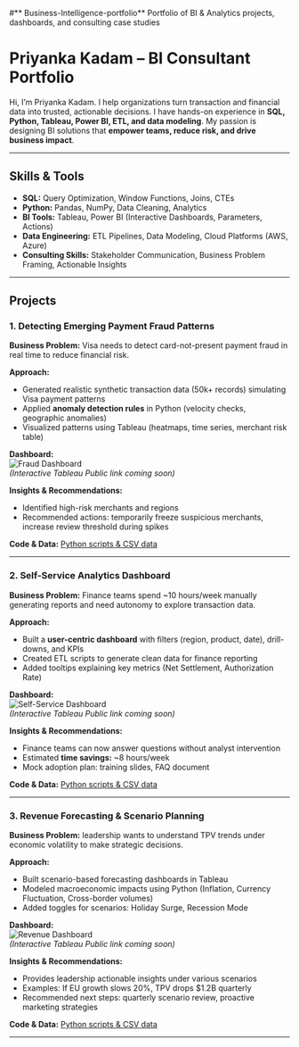 #** Business-Intelligence-portfolio**
Portfolio of BI &amp; Analytics projects, dashboards, and consulting case studies
# Priyanka Kadam – BI Consultant Portfolio

Hi, I’m Priyanka Kadam. I help organizations turn transaction and financial data into trusted, actionable decisions. I have hands-on experience in **SQL, Python, Tableau, Power BI, ETL, and data modeling**. My passion is designing BI solutions that **empower teams, reduce risk, and drive business impact**.

---

## Skills & Tools

- **SQL:** Query Optimization, Window Functions, Joins, CTEs  
- **Python:** Pandas, NumPy, Data Cleaning, Analytics  
- **BI Tools:** Tableau, Power BI (Interactive Dashboards, Parameters, Actions)  
- **Data Engineering:** ETL Pipelines, Data Modeling, Cloud Platforms (AWS, Azure)  
- **Consulting Skills:** Stakeholder Communication, Business Problem Framing, Actionable Insights  

---

## Projects

### 1. Detecting Emerging Payment Fraud Patterns
**Business Problem:** Visa needs to detect card-not-present payment fraud in real time to reduce financial risk.

**Approach:**  
- Generated realistic synthetic transaction data (50k+ records) simulating Visa payment patterns  
- Applied **anomaly detection rules** in Python (velocity checks, geographic anomalies)  
- Visualized patterns using Tableau (heatmaps, time series, merchant risk table)

**Dashboard:**  
![Fraud Dashboard](dashboards/fraud_dashboard.png)  
*(Interactive Tableau Public link coming soon)*

**Insights & Recommendations:**  
- Identified high-risk merchants and regions  
- Recommended actions: temporarily freeze suspicious merchants, increase review threshold during spikes  

**Code & Data:** [Python scripts & CSV data](code/fraud_analysis.py)

---

### 2. Self-Service Analytics Dashboard
**Business Problem:** Finance teams spend ~10 hours/week manually generating reports and need autonomy to explore transaction data.

**Approach:**  
- Built a **user-centric dashboard** with filters (region, product, date), drill-downs, and KPIs  
- Created ETL scripts to generate clean data for finance reporting  
- Added tooltips explaining key metrics (Net Settlement, Authorization Rate)  

**Dashboard:**  
![Self-Service Dashboard](dashboards/self_service_dashboard.png)  
*(Interactive Tableau Public link coming soon)*

**Insights & Recommendations:**  
- Finance teams can now answer questions without analyst intervention  
- Estimated **time savings:** ~8 hours/week  
- Mock adoption plan: training slides, FAQ document  

**Code & Data:** [Python scripts & CSV data](code/self_service_etl.py)

---

### 3. Revenue Forecasting & Scenario Planning
**Business Problem:**  leadership wants to understand TPV trends under economic volatility to make strategic decisions.

**Approach:**  
- Built scenario-based forecasting dashboards in Tableau  
- Modeled macroeconomic impacts using Python (Inflation, Currency Fluctuation, Cross-border volumes)  
- Added toggles for scenarios: Holiday Surge, Recession Mode  

**Dashboard:**  
![Revenue Dashboard](dashboards/revenue_dashboard.png)  
*(Interactive Tableau Public link coming soon)*

**Insights & Recommendations:**  
- Provides leadership actionable insights under various scenarios  
- Examples: If EU growth slows 20%, TPV drops $1.2B quarterly  
- Recommended next steps: quarterly scenario review, proactive marketing strategies  

**Code & Data:** [Python scripts & CSV data](code/revenue_forecast_model.py)

---


